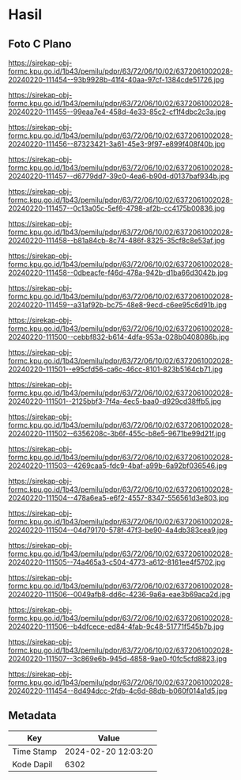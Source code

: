 # Hasil

## Foto C Plano

https://sirekap-obj-formc.kpu.go.id/1b43/pemilu/pdpr/63/72/06/10/02/6372061002028-20240220-111454--93b9928b-41f4-40aa-97cf-1384cde51726.jpg

https://sirekap-obj-formc.kpu.go.id/1b43/pemilu/pdpr/63/72/06/10/02/6372061002028-20240220-111455--99eaa7e4-458d-4e33-85c2-cf1f4dbc2c3a.jpg

https://sirekap-obj-formc.kpu.go.id/1b43/pemilu/pdpr/63/72/06/10/02/6372061002028-20240220-111456--87323421-3a61-45e3-9f97-e899f408f40b.jpg

https://sirekap-obj-formc.kpu.go.id/1b43/pemilu/pdpr/63/72/06/10/02/6372061002028-20240220-111457--d6779dd7-39c0-4ea6-b90d-d0137baf934b.jpg

https://sirekap-obj-formc.kpu.go.id/1b43/pemilu/pdpr/63/72/06/10/02/6372061002028-20240220-111457--0c13a05c-5ef6-4798-af2b-cc4175b00836.jpg

https://sirekap-obj-formc.kpu.go.id/1b43/pemilu/pdpr/63/72/06/10/02/6372061002028-20240220-111458--b81a84cb-8c74-486f-8325-35cf8c8e53af.jpg

https://sirekap-obj-formc.kpu.go.id/1b43/pemilu/pdpr/63/72/06/10/02/6372061002028-20240220-111458--0dbeacfe-f46d-478a-942b-d1ba66d3042b.jpg

https://sirekap-obj-formc.kpu.go.id/1b43/pemilu/pdpr/63/72/06/10/02/6372061002028-20240220-111459--a31af92b-bc75-48e8-9ecd-c6ee95c6d91b.jpg

https://sirekap-obj-formc.kpu.go.id/1b43/pemilu/pdpr/63/72/06/10/02/6372061002028-20240220-111500--cebbf832-b614-4dfa-953a-028b0408086b.jpg

https://sirekap-obj-formc.kpu.go.id/1b43/pemilu/pdpr/63/72/06/10/02/6372061002028-20240220-111501--e95cfd56-ca6c-46cc-8101-823b5164cb71.jpg

https://sirekap-obj-formc.kpu.go.id/1b43/pemilu/pdpr/63/72/06/10/02/6372061002028-20240220-111501--2125bbf3-7f4a-4ec5-baa0-d929cd38ffb5.jpg

https://sirekap-obj-formc.kpu.go.id/1b43/pemilu/pdpr/63/72/06/10/02/6372061002028-20240220-111502--6356208c-3b6f-455c-b8e5-9671be99d21f.jpg

https://sirekap-obj-formc.kpu.go.id/1b43/pemilu/pdpr/63/72/06/10/02/6372061002028-20240220-111503--4269caa5-fdc9-4baf-a99b-6a92bf036546.jpg

https://sirekap-obj-formc.kpu.go.id/1b43/pemilu/pdpr/63/72/06/10/02/6372061002028-20240220-111504--478a6ea5-e6f2-4557-8347-556561d3e803.jpg

https://sirekap-obj-formc.kpu.go.id/1b43/pemilu/pdpr/63/72/06/10/02/6372061002028-20240220-111504--04d79170-578f-47f3-be90-4a4db383cea9.jpg

https://sirekap-obj-formc.kpu.go.id/1b43/pemilu/pdpr/63/72/06/10/02/6372061002028-20240220-111505--74a465a3-c504-4773-a612-8161ee4f5702.jpg

https://sirekap-obj-formc.kpu.go.id/1b43/pemilu/pdpr/63/72/06/10/02/6372061002028-20240220-111506--0049afb8-dd6c-4236-9a6a-eae3b69aca2d.jpg

https://sirekap-obj-formc.kpu.go.id/1b43/pemilu/pdpr/63/72/06/10/02/6372061002028-20240220-111506--b4dfcece-ed84-4fab-9c48-51771f545b7b.jpg

https://sirekap-obj-formc.kpu.go.id/1b43/pemilu/pdpr/63/72/06/10/02/6372061002028-20240220-111507--3c869e6b-945d-4858-9ae0-f0fc5cfd8823.jpg

https://sirekap-obj-formc.kpu.go.id/1b43/pemilu/pdpr/63/72/06/10/02/6372061002028-20240220-111454--8d494dcc-2fdb-4c6d-88db-b060f014a1d5.jpg


## Metadata

| Key        | Value               |
| ---------- | ------------------- |
| Time Stamp | 2024-02-20 12:03:20 |
| Kode Dapil | 6302                |



